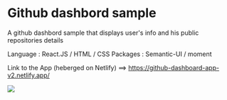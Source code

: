 # Github dashbord sample
A github dashbord sample that displays user's info and his public repositories details


Language : React.JS / HTML / CSS
Packages : Semantic-UI / moment 

Link to the App (heberged on Netlify) ==> https://github-dashboard-app-v2.netlify.app/

![](https://s9.gifyu.com/images/Animation_Github_Dashboard_Sample.th.gif)


